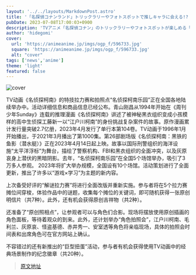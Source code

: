 ```yaml
---
layout: '../../layouts/MarkdownPost.astro'
title: '「名探偵コナンランド」トリックラリーやフォトスポットで推しキャラに会える!? イベントの見どころをご紹介'
pubDate: 2023-07-08T17:00:03+0900
description: 'TVアニメ「名探偵コナン」のトリックラリーやフォトスポットが楽しめる「名探偵コナンランド」が全国で順次開催中！'
author: 'hidegomi'
cover:
  url: 'https://animeanime.jp/imgs/ogp_f/596733.jpg'
  square: 'https://animeanime.jp/imgs/ogp_f/596733.jpg'
  alt: "cover"
tags: ['news','anime']
theme: 'light'
featured: false
---
```


![cover](https://animeanime.jp/imgs/ogp_f/596733.jpg)

TV动画《名侦探柯南》的特技拉力赛和拍照点“名侦探柯南乐园”正在全国各地陆续举办中。活动详细信息和商品信息已经公布。青山刚昌从1994年开始在《周刊少年Sunday》连载的推理漫画《名侦探柯南》讲述了被神秘黑衣组织变成小孩模样的高中生侦探工藤新一以“江户川柯南”的身份挑战复杂案件的故事。原作漫画累计发行量突破2.7亿册，2023年4月发行了单行本第104卷。TV动画于1996年1月开始播出，于2021年3月播出了第1000集。第26部剧场版《名侦探柯南：黑铁的鱼影（潜水艇）》正在2023年4月14日起上映。故事以国际刑警组织的海洋设施“太平洋浮标”为舞台，描绘了警察机构、FBI和黑衣组织的全面冲突，以及灰原哀身上潜伏的黑暗阴影。去年，“名侦探柯南乐园”在全国5个场馆举办，吸引了3万多人参观。
2023年将扩大举办规模，全国设有10个场馆。活动策划进行了全面更新，推出了许多以“游戏×学习”为主题的新内容。

上次备受好评的“解谜拉力赛”将进行全面改版并重新实施。参与者将在5个拉力赛摊位间穿梭，体验作品中的谜题，收集每个摊位的关键词，即可随机获得一张原创明信片（共7种）。此外，还有机会获得原创吉祥物（共2种）。

还准备了“原创照相点”，让参观者可以与角色们合影。现场将摆放使用原创插画的角色面板，等待着观众的到来。此外，还计划举办“角色拍照会”，江户川柯南、毛利兰、灰原哀、怪盗基德、赤井秀一、安室透等角色将亲临现场，具体的拍照会时间表和出席角色可在官方网站上确认。

不容错过的还有新推出的“巨型扭蛋”活动，参与者有机会获得使用TV动画中的经典场景制作的纪念徽章（共20种）。

>[原文地址](https://animeanime.jp/article/2023/07/08/78456.html)  